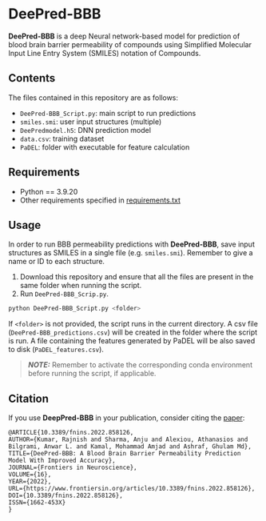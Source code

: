 # DeePred-BBB

**DeePred-BBB** is a deep Neural network-based model for prediction of blood brain barrier permeability of compounds using 
Simplified Molecular Input Line Entry System (SMILES) notation of Compounds.

## Contents

The files contained in this repository are as follows:
 * ``DeePred-BBB_Script.py``: main script to run predictions
 * ``smiles.smi``: user input structures (multiple)
 * ``DeePredmodel.h5``: DNN prediction model
 * ``data.csv``: training dataset
 * ``PaDEL``: folder with executable for feature calculation

## Requirements

* Python == 3.9.20
* Other requirements specified in [requirements.txt](requirements.txt)

## Usage

In order to run BBB permeability predictions with **DeePred-BBB**, save input structures as SMILES in a single 
file (e.g. ``smiles.smi``). Remember to give a name or ID to each structure.
 
1. Download this repository and ensure that all the files are present in the same folder when running the script.
2. Run ``DeePred-BBB_Scrip.py``. 
  ```bash
  python DeePred-BBB_Script.py <folder>
  ```
   If ``<folder>`` is not provided, the script runs in the current directory.
   A csv file (``DeePred-BBB_predictions.csv``) will be created in the folder where the script is run.
   A file containing the features generated by PaDEL will be also saved to disk (``PaDEL_features.csv``).
  
> **_NOTE:_** Remember to activate the corresponding conda environment before running the script, if applicable.

## Citation

If you use **DeepPred-BBB** in your publication, consider citing the [paper](https://doi.org/10.3389/fnins.2022.858126):
```
@ARTICLE{10.3389/fnins.2022.858126,
AUTHOR={Kumar, Rajnish and Sharma, Anju and Alexiou, Athanasios and Bilgrami, Anwar L. and Kamal, Mohammad Amjad and Ashraf, Ghulam Md},   
TITLE={DeePred-BBB: A Blood Brain Barrier Permeability Prediction Model With Improved Accuracy},      
JOURNAL={Frontiers in Neuroscience},      
VOLUME={16},           
YEAR={2022},     
URL={https://www.frontiersin.org/articles/10.3389/fnins.2022.858126},       
DOI={10.3389/fnins.2022.858126},      	
ISSN={1662-453X}
}
```


